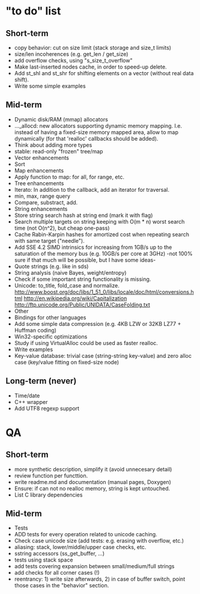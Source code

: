 "to do" list
===

Short-term
---
* copy behavior: cut on size limit (stack storage and size_t limits)
* size/len incoherences (e.g. get_len / get_size)
* add overflow checks, using "s_size_t_overflow"
* Make last-inserted nodes cache, in order to speed-up delete.
* Add st_shl and st_shr for shifting elements on a vector (without real data shift).
* Write some simple examples

Mid-term
---

* Dynamic disk/RAM (mmap) allocators
 * ..._allocd: new allocators supporting dynamic memory mapping. I.e. instead of having a fixed-size memory mapped area, allow to map dynamically (for that 'realloc' callbacks should be added).
* Think about adding more types
 * stable: read-only "frozen" tree/map
* Vector enhancements
 * Sort
* Map enhancements
 * Apply function to map: for all, for range, etc.
* Tree enhancements
 * Iterato: In addition to the callback, add an iterator for traversal.
 * min, max, range query
 * Compare, substract, add.
* String enhancements
 * Store string search hash at string end (mark it with flag)
 * Search multiple targets on string keeping with O(m * n) worst search time (not O(n^2), but cheap one-pass)
 * Cache Rabin-Karpin hashes for amortized cost when repeating search with same target ("needle").
 * Add SSE 4.2 SIMD intrinsics for increasing from 1GB/s up to the saturation of the memory bus (e.g. 10GB/s per core at 3GHz) \-not 100% sure if that much will be possible, but I have some ideas\-
 * Quote strings (e.g. like in sds)
 * String analysis (naive Bayes, weight/entropy)
 * Check if some important string functionality is missing.
 * Unicode: to_title, fold_case and normalize. http://www.boost.org/doc/libs/1_51_0/libs/locale/doc/html/conversions.html http://en.wikipedia.org/wiki/Capitalization http://ftp.unicode.org/Public/UNIDATA/CaseFolding.txt
* Other
 * Bindings for other languages
* Add some simple data compression (e.g. 4KB LZW or 32KB LZ77 + Huffman coding)
* Win32-specific optimizations
 * Study if using VirtualAlloc could be used as faster realloc.
* Write examples
 * Key-value database: trivial case (string-string key-value) and zero alloc case (key/value fitting on fixed-size node)

Long-term (never)
---

* Time/date
* C++ wrapper
* Add UTF8 regexp support

QA
===

Short-term
---

* more synthetic description, simplify it (avoid unnecesary detail)
* review function per functtion.
* write readme.md and documentation (manual pages, Doxygen)
* Ensure: if can not no realloc memory, string is kept untouched.
* List C library dependencies

Mid-term
---

* Tests
 * ADD tests for every operation related to unicode caching.
 *  Check case unicode size (add tests: e.g. erasing with overflow, etc.)
 * aliasing: stack, lower/middle/upper case checks, etc.
 * sstring accessors (ss_get_buffer, ...)
 * tests using stack space
 * add tests covering expansion between small/medium/full strings
 * add checks for all corner cases (!)
 * reentrancy: 1) write size afterwards, 2) in case of buffer switch, point those cases in the "behavior" section.

